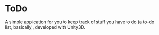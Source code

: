 # ToDo
A simple application for you to keep track of stuff you have to do (a to-do list, basically), developed with Unity3D.
